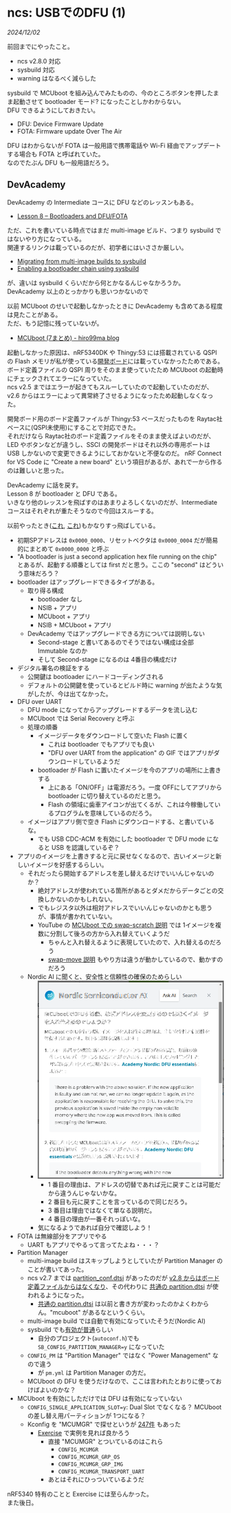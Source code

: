 # ncs: USBでのDFU (1)

_2024/12/02_

前回までにやったこと。

* ncs v2.8.0 対応
* sysbuild 対応
* warning はなるべく減らした

sysbuild で MCUboot を組み込んでみたものの、今のところボタンを押したまま起動させて bootloader モード? になったことしかわからない。  
DFU できるようにしておきたい。

* DFU: Device Firmware Update
* FOTA: Firmware update Over The Air

DFU はわからないが FOTA は一般用語で携帯電話や Wi-Fi 経由でアップデートする場合も FOTA と呼ばれていた。  
なのでたぶん DFU も一般用語だろう。

## DevAcademy

DevAcademy の Intermediate コースに DFU などのレッスンもある。

* [Lesson 8 – Bootloaders and DFU/FOTA](https://academy.nordicsemi.com/courses/nrf-connect-sdk-intermediate/lessons/lesson-8-bootloaders-and-dfu-fota/)

ただ、これを書いている時点ではまだ multi-image ビルド、つまり sysbuild ではないやり方になっている。  
関連するリンクは載っているのだが、初学者にはいささか厳しい。

* [Migrating from multi-image builds to sysbuild](https://docs.nordicsemi.com/bundle/ncs-latest/page/nrf/releases_and_maturity/migration/migration_sysbuild.html)
* [Enabling a bootloader chain using sysbuild](https://docs.nordicsemi.com/bundle/ncs-latest/page/nrf/app_dev/bootloaders_dfu/mcuboot_nsib/bootloader_adding_sysbuild.html)

が、違いは sysbuild くらいだから何とかなるんじゃなかろうか。  
DevAcademy 以上のとっかかりも思いつかないので

以前 MCUboot のせいで起動しなかったときに DevAcademy も含めてある程度は見たことがある。  
ただ、もう記憶に残っていないが。

* [MCUboot (7まとめ) - hiro99ma blog](https://blog.hirokuma.work/2024/07/20240716-boot2.html)

起動しなかった原因は、nRF5340DK や Thingy:53 には搭載されている QSPI の Flash メモリが私が使っている[開発ボード](https://www.switch-science.com/products/8620?_pos=1&_sid=6944ab6c4&_ss=r)には載っていなかったためである。  
ボード定義ファイルの QSPI 周りをそのまま使っていたため MCUboot の起動時にチェックされてエラーになっていた。  
ncs v2.5 まではエラーが起きてもスルーしていたので起動していたのだが、v2.6 からはエラーによって異常終了させるようになったため起動しなくなった。

開発ボード用のボード定義ファイルが Thingy:53 ベースだったものを Raytac社ベースに(QSPI未使用)にすることで対応できた。  
それだけなら Raytac社のボード定義ファイルをそのまま使えばよいのだが、LED やボタンなどが違うし、SSCI の開発ボードはそれ以外の専用ポートは USB しかないので変更できるようにしておかないと不便なのだ。
nRF Connect for VS Code に "Create a new board" という項目があるが、あれで一から作るのは難しいと思った。

DevAcademy に話を戻す。  
Lesson 8 が bootloader と DFU である。  
いきなり他のレッスンを飛ばすのはあまりよろしくないのだが、Intermediate コースはそれぞれが重たそうなので今回はスルーする。

以前やったとき([これ](https://blog.hirokuma.work/2024/07/20240714-boot.html), [これ](https://blog.hirokuma.work/2024/07/20240715-boot.html))もかなりすっ飛ばしている。  

* 初期SPアドレスは `0x0000_0000`、リセットベクタは `0x0000_0004` だが簡易的にまとめて `0x0000_0000` と呼ぶ
* "A bootloader is just a second application hex file running on the chip" とあるが、起動する順番としては first だと思う。ここの "second" はどういう意味だろう？
* bootloader はアップグレードできるタイプがある。
  * 取り得る構成
    * bootloader なし
    * NSIB + アプリ
    * MCUboot + アプリ
    * NSIB + MCUboot + アプリ
  * DevAcademy ではアップグレードできる方については説明しない
    * Second-stage と書いてあるのでそうではない構成は全部 Immutable なのか
    * そして Second-stage になるのは 4番目の構成だけ
* デジタル署名の検証をする
  * 公開鍵は bootloader にハードコーディングされる
  * デフォルトの公開鍵を使っているとビルド時に warning が出たような気がしたが、今は出てなかった。
* DFU over UART
  * DFU mode になってからアップグレードするデータを流し込む
  * MCUboot では Serial Recovery と呼ぶ
  * 処理の順番
    * イメージデータをダウンロードして空いた Flash に置く
      * これは bootloader でもアプリでも良い
      * "DFU over UART from the application" の GIF ではアプリがダウンロードしているようだ
    * bootloader が Flash に置いたイメージを今のアプリの場所に上書きする
      * 上にある「ON/OFF」は電源だろう。一度 OFFにしてアプリから bootloader に切り替えているのだと思う。
      * Flash の領域に歯車アイコンが出てくるが、これは今稼働しているプログラムを意味しているのだろう。
  * イメージはアプリ側で空き Flash にダウンロードする、と書いているな。
    * でも USB CDC-ACM を有効にした bootloader で DFU mode になると USB を認識しているぞ？
* アプリのイメージを上書きすると元に戻せなくなるので、古いイメージと新しいイメージを好感するらしい。
  * それだったら開始するアドレスを差し替えるだけでいいんじゃないのか？
    * 絶対アドレスが使われている箇所があるとダメだからデータごとの交換しかないのかもしれない。
    * でもレジスタ以外は相対アドレスでいいんじゃないのかとも思うが、事情が書かれていない。
    * YouTube の [MCUboot での swap-scratch 説明](https://www.youtube.com/watch?v=KFgK3TRDNR4) では 1イメージを複数に分割して後ろの方から入れ替えていくようだ
      * ちゃんと入れ替えるように表現していたので、入れ替えるのだろう
      * [swap-move 説明](https://www.youtube.com/watch?v=TNvUHJ_NSo8) もやり方は違うが動かしているので、動かすのだろう
  * Nordic AI に聞くと、安全性と信頼性の確保のためらしい
    * ![image](images/20241202a-1.png)
      * 1 番目の理由は、アドレスの切替であれば元に戻すことは可能だから違うんじゃないかな。
      * 2 番目も元に戻すことを言っているので同じだろう。
      * 3 番目は理由ではなくて単なる説明だ。
      * 4 番目の理由が一番それっぽいな。
    * 気になるようであれば自分で確認しよう！
* FOTA は無線部分をアプリでやる
  * UART もアプリでやるって言ってたよね・・・？
* Partition Manager
  * multi-image build はスキップしようとしていたが Partition Manager のことが書いてあった。
  * ncs v2.7 までは [partition_conf.dtsi](https://github.com/nrfconnect/sdk-zephyr/blob/v3.6.99-ncs2/boards/nordic/nrf5340dk/nrf5340_cpuapp_partition_conf.dtsi)  があったのだが [v2.8 からはボード定義ファイルからはなくなり](https://github.com/nrfconnect/sdk-zephyr/tree/v3.7.99-ncs1/boards/nordic/nrf5340dk)、その代わりに [共通の partition.dtsi](https://github.com/nrfconnect/sdk-zephyr/blob/v3.7.99-ncs1/boards/nordic/nrf5340dk/nrf5340_cpuapp_common.dtsi#L163) が使われるようになった。
    * [共通の partition.dtsi](https://github.com/nrfconnect/sdk-zephyr/blob/v3.7.99-ncs1/dts/common/nordic/nrf5340_cpuapp_partition.dtsi) は以前と書き方が変わったのかよくわからん。"mcuboot" があるなというくらい。
  * multi-image build では自動で有効になっていたそうだ(Nordic AI)
  * sysbuild でも[有効が普通](https://devzone.nordicsemi.com/f/nordic-q-a/106142/sysbuild-and-mcuboot-without-partition-manager)らしい
    * 自分のプロジェクト(`autoconf.h`)でも `SB_CONFIG_PARTITION_MANAGER=y` になっていた
  * `CONFIG_PM` は "Partition Manager" ではなく "Power Management" なので違う
    * が `pm.yml` は Partition Manager の方だ。
  * MCUboot の DFU を使うだけなので、ここは言われたとおりに使っておけばよいのかな？
* MCUboot を有効にしただけでは DFU は有効になっていない
  * `CONFIG_SINGLE_APPLICATION_SLOT=y`: Dual Slot でなくなる？ MCUboot の差し替え用パーティションが 1つになる？
  * Kconfig を "MCUMGR" で探せというが [247件](https://docs.nordicsemi.com/bundle/ncs-2.8.0/page/kconfig/index.html#!MCUMGR) もあった
    * [Exercise](https://academy.nordicsemi.com/courses/nrf-connect-sdk-intermediate/lessons/lesson-8-bootloaders-and-dfu-fota/topic/exercise-1-dfu-over-uart/) で実例を見れば良かろう
      * 直接 "MCUMGR" とついているのはこれら
        * `CONFIG_MCUMGR`
        * `CONFIG_MCUMGR_GRP_OS`
        * `CONFIG_MCUMGR_GRP_IMG`
        * `CONFIG_MCUMGR_TRANSPORT_UART`
      * あとはそれにひっついているようだ

nRF5340 特有のことと Exercise には至らんかった。  
また後日。
